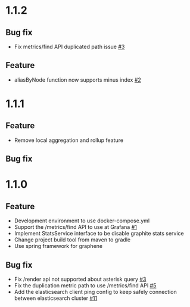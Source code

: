 # 1.1.2

## Bug fix
- Fix metrics/find API duplicated path issue [#3](https://github.com/graphene-monitoring/graphene/pull/3)

## Feature
- aliasByNode function now supports minus index [#2](https://github.com/graphene-monitoring/graphene/pull/2)

# 1.1.1

## Feature
- Remove local aggregation and rollup feature

## Bug fix

# 1.1.0

## Feature
- Development environment to use docker-compose.yml
- Support the /metrics/find API to use at Grafana [#1](https://github.com/Dark0096/disthene-reader/issues/1) 
- Implement StatsService interface to be disable graphite stats service
- Change project build tool from maven to gradle
- Use spring framework for graphene

## Bug fix
- Fix /render api not supported about asterisk query [#3](https://github.com/Dark0096/disthene-reader/issues/3)
- Fix the duplication metric path to use /metrics/find API [#5](https://github.com/Dark0096/disthene-reader/issues/5)
- Add the elasticsearch client ping config to keep safely connection between elasticsearch cluster [#11](https://github.com/Dark0096/disthene-reader/issues/11) 
